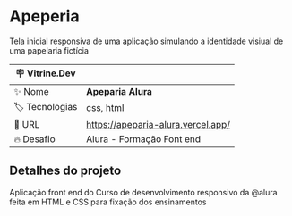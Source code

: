 # Apeperia

Tela inicial responsiva de uma aplicação simulando a identidade visiual de uma papelaria fictícia

| :placard: Vitrine.Dev |     |
| -------------  | --- |
| :sparkles: Nome        | **Apeparia Alura**
| :label: Tecnologias | css, html
| :rocket: URL         | https://apeparia-alura.vercel.app/
| :fire: Desafio     | Alura - Formação Font end

## Detalhes do projeto

Aplicação front end do Curso de desenvolvimento responsivo da @alura feita em HTML e CSS para fixação dos ensinamentos
